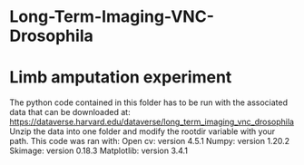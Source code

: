 # Long-Term-Imaging-VNC-Drosophila

# Limb amputation experiment
The python code contained in this folder has to be run with the associated data that can be downloaded at: https://dataverse.harvard.edu/dataverse/long_term_imaging_vnc_drosophila
Unzip the data into one folder and modify the rootdir variable with your path. This code was ran with: 
Open cv: version 4.5.1
Numpy: version 1.20.2
Skimage: version 0.18.3
Matplotlib: version 3.4.1
